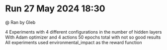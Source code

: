 # Run 27 May 2024 18:30

@ Ran by Gleb

4 Experiments with 4 different configurations in the number of hidden layers
With Adam optimizer and 4 actions
50 epochs total with not so good results
All experiments used environmental_impact as the reward function